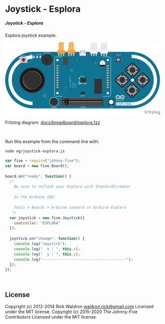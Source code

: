 <!--remove-start-->

# Joystick - Esplora

<!--remove-end-->






##### Joystick - Esplora


Esplora joystick example.


![docs/breadboard/esplora.png](breadboard/esplora.png)<br>

Fritzing diagram: [docs/breadboard/esplora.fzz](breadboard/esplora.fzz)

&nbsp;




Run this example from the command line with:
```bash
node eg/joystick-esplora.js
```


```javascript
var five = require("johnny-five");
var board = new five.Board();

board.on("ready", function() {
  /*
    Be sure to reflash your Esplora with StandardFirmata!

    In the Arduino IDE:

    Tools > Boards > Arduino Leonard or Arduino Esplora
   */
  var joystick = new five.Joystick({
    controller: "ESPLORA"
  });

  joystick.on("change", function() {
    console.log("Joystick");
    console.log("  x : ", this.x);
    console.log("  y : ", this.y);
    console.log("--------------------------------------");
  });
});

```








&nbsp;

<!--remove-start-->

## License
Copyright (c) 2012-2014 Rick Waldron <waldron.rick@gmail.com>
Licensed under the MIT license.
Copyright (c) 2015-2020 The Johnny-Five Contributors
Licensed under the MIT license.

<!--remove-end-->
